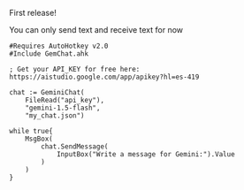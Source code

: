 First release!

You can only send text and receive text for now

```AhkV2
#Requires AutoHotkey v2.0
#Include GemChat.ahk

; Get your API_KEY for free here: https://aistudio.google.com/app/apikey?hl=es-419

chat := GeminiChat(
    FileRead("api_key"),
    "gemini-1.5-flash",
    "my_chat.json")

while true{
    MsgBox(
        chat.SendMessage(
            InputBox("Write a message for Gemini:").Value
        )
    )
}
```

